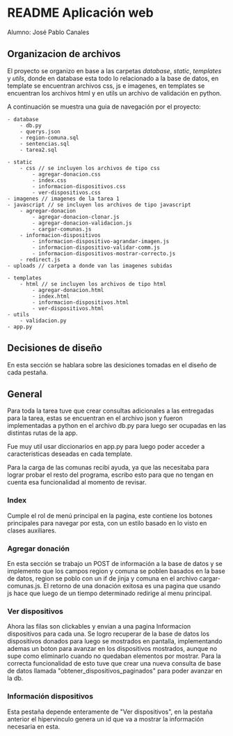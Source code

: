 # README Aplicación web

Alumno: José Pablo Canales

## Organizacion de archivos

El proyecto se organizo en base a las carpetas *database*, *static*, *templates* y *utils*, donde en database esta todo lo relacionado a la base de datos, en template se encuentran archivos css, js e imagenes, en templates se encuentran los archivos html y en utils un archivo de validación en python.

A continuación se muestra una guia de navegación por el proyecto:

    - database
        - db.py
        - querys.json
        - region-comuna.sql
        - sentencias.sql
        - tarea2.sql

    - static
        - css // se incluyen los archivos de tipo css
            - agregar-donacion.css
            - index.css
            - informacion-dispositivos.css
            - ver-dispositivos.css
    - imagenes // imagenes de la tarea 1
    - javascript // se incluyen los archivos de tipo javascript
        - agregar-donacion
            - agregar-donacion-clonar.js
            - agregar-donacion-validacion.js
            - cargar-comunas.js
        - informacion-dispositivos
            - informacion-dispositivo-agrandar-imagen.js
            - informacion-dispositivo-validar-comm.js
            - informacion-dispositivos-mostrar-correcto.js
        - redirect.js
    - uploads // carpeta a donde van las imagenes subidas

    - templates
        - html // se incluyen los archivos de tipo html
            - agregar-donacion.html
            - index.html
            - informacion-dispositivos.html
            - ver-dispositivos.html
    - utils
        - validacion.py
    - app.py


## Decisiones  de diseño

En esta sección se hablara sobre las desiciones tomadas en el diseño de cada pestaña.

## General

Para toda la tarea tuve que crear consultas adicionales a las entregadas para la tarea, estas se encuentran en el archivo json y fueron implementadas a python en el archivo db.py para luego ser ocupadas en las distintas rutas de la app. 

Fue muy util usar diccionarios en app.py para luego poder acceder a caracteristicas deseadas en cada template.

Para la carga de las comunas recibi ayuda, ya que las necesitaba para lograr probar el resto del programa, escribo esto para que no tengan en cuenta esa funcionalidad al momento de revisar.


### Index

Cumple el rol de menú principal en la pagina, este contiene los botones principales para navegar por esta, con un estilo basado en lo visto en clases auxiliares.

### Agregar donación

En esta sección se trabajo un POST de información a la base de datos y se implemento que los campos region y comuna se poblen basados en la base de datos, region se poblo con un if de jinja y comuna en el archivo cargar-comunas.js. El retorno de una donación exitosa es una pagina que usando js hace que luego de un tiempo determinado redirige al menu principal.

### Ver dispositivos

Ahora las filas son clickables y envian a una pagina Informacion dispositivos para cada una. Se logro recuperar de la base de datos los dispositivos donados para luego se mostrados en pantalla, implementando ademas un boton para avanzar en los dispositivos mostrados, aunque no supe como eliminarlo cuando no quedaban elementos por mostrar. Para la correcta funcionalidad de esto tuve que crear una nueva consulta de base de datos llamada "obtener_dispositivos_paginados" para poder avanzar en la db.

### Información dispositivos

Esta pestaña depende enteramente de "Ver dispositivos", en la pestaña anterior el hipervinculo genera un id que va a mostrar la información necesaria en esta.

